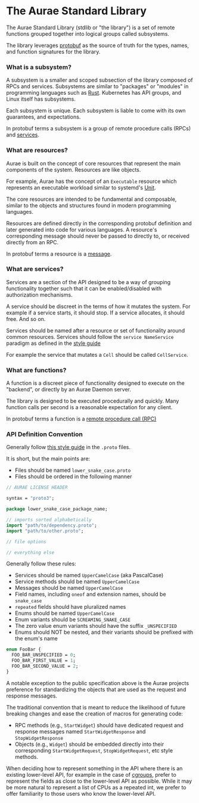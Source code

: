 # The Aurae Standard Library

The Aurae Standard Library (stdlib or "the library") is a set of remote functions grouped together into logical groups called subsystems.

The library leverages [protobuf](https://github.com/protocolbuffers/protobuf) as the source of truth for the types, names, and function signatures for the library.

### What is a subsystem?

A subsystem is a smaller and scoped subsection of the library composed of RPCs and services. Subsystems are similar to "packages" or "modules" in programming languages such as [Rust](https://github.com/rust-lang/rust/tree/master/library/core/src). Kubernetes has API groups, and Linux itself has subsystems.

Each subsystem is unique. Each subsystem is liable to come with its own guarantees, and expectations.

In protobuf terms a subsystem is a group of remote procedure calls (RPCs) and [services](https://protobuf.dev/reference/protobuf/proto3-spec/#service_definition).

### What are resources?

Aurae is built on the concept of core resources that represent the main components of the system. Resources are like objects.

For example, Aurae has the concept of an `Executable` resource which represents an executable workload similar to systemd's [Unit](https://www.freedesktop.org/software/systemd/man/systemd.unit.html).

The core resources are intended to be fundamental and composable, similar to the objects and structures found in modern programming languages.

Resources are defined directly in the corresponding protobuf definition and later generated into code for various languages. A resource's corresponding message should never be passed to directly to, or received directly from an RPC.

In protobuf terms a resource is a [message](https://protobuf.dev/programming-guides/proto3/#simple).

### What are services?

Services are a section of the API designed to be a way of grouping functionality together such that it can be enabled/disabled with authorization mechanisms.

A service should be discreet in the terms of how it mutates the system. For example if a service starts, it should stop. If a service allocates, it should free. And so on.

Services should be named after a resource or set of functionality around common resources.
Services should follow the `service NameService` paradigm as defined in the [style guide](https://protobuf.dev/programming-guides/style/)

For example the service that mutates a `Cell` should be called `CellService`.

### What are functions?

A function is a discreet piece of functionality designed to execute on the "backend", or directly by an Aurae Daemon server.

The library is designed to be executed procedurally and quickly. Many function calls per second is a reasonable expectation for any client.

In protobuf terms a function is a [remote procedure call (RPC)](https://protobuf.dev/programming-guides/proto3/#services)

### API Definition Convention

Generally follow [this style guide](https://protobuf.dev/programming-guides/style/) in the `.proto` files.

It is short, but the main points are:

- Files should be named `lower_snake_case.proto`
- Files should be ordered in the following manner

```proto
// AURAE LICENSE HEADER

syntax = "proto3";

package lower_snake_case_package_name;

// imports sorted alphabetically
import "path/to/dependency.proto";
import "path/to/other.proto";

// file options

// everything else

``` 

Generally follow these rules:

- Services should be named `UpperCamelCase` (aka PascalCase)
- Service methods should be named `UpperCamelCase`
- Messages should be named `UpperCamelCase`
- Field names, including `oneof` and extension names, should be `snake_case`
- `repeated` fields should have pluralized names
- Enums should be named `UpperCamelCase`
- Enum variants should be `SCREAMING_SNAKE_CASE`
- The zero value enum variants should have the suffix `_UNSPECIFIED`
- Enums should NOT be nested, and their variants should be prefixed with the enum's name

```proto
enum FooBar {
  FOO_BAR_UNSPECIFIED = 0;
  FOO_BAR_FIRST_VALUE = 1;
  FOO_BAR_SECOND_VALUE = 2;
}
``` 

A notable exception to the public specification above is the Aurae projects preference for standardizing the objects that are used as the request and response messages.

The traditional convention that is meant to reduce the likelihood of future breaking changes and ease the creation of macros for generating code:

- RPC methods (e.g., `StartWidget`) should have dedicated request and response messages named `StartWidgetResponse` and `StopWidgetResponse`
- Objects (e.g., `Widget`) should be embedded directly into their corresponding `StartWidgetRequest`, `StopWidgetRequest`, etc style methods.

When deciding how to represent something in the API where there is an existing lower-level API, for example in the case of [cgroups](https://docs.kernel.org/admin-guide/cgroup-v2.html), prefer to represent the fields as close to the lower-level API as possible.  While it may be more natural to represent a list of CPUs as a repeated int, we prefer to offer familiarity to those users who know the lower-level API.
